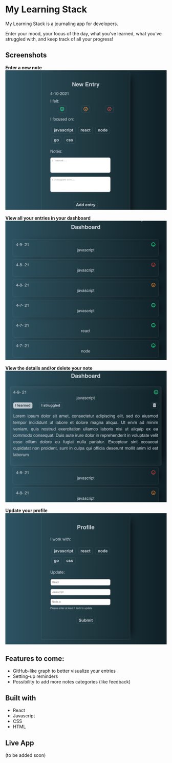 # My Learning Stack
My Learning Stack is a journaling app for developers.

Enter your mood, your focus of the day,
what you've learned, what you've struggled with,
and keep track of all your progress!

## Screenshots


**Enter a new note**
![new-entry-view](screenshots/new-entry-view.png)

**View all your entries in your dashboard**
![dashboard](screenshots/dashboard-view.png)


**View the details and/or delete your note**
![entry-view](screenshots/entry-view.png)

**Update your profile**
![profile-view](screenshots/profile-view.png)


## Features to come:
* GitHub-like graph to better visualize your entries
* Setting-up reminders 
* Possibility to add more notes categories (like feedback)


## Built with
* React
* Javascript
* CSS
* HTML

## Live App
(to be added soon)
